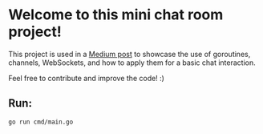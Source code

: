 # Welcome to this mini chat room project!

This project is used in a [Medium post](https://pages.github.com/) to showcase the use of goroutines, channels, WebSockets, and how to apply them for a basic chat interaction.

Feel free to contribute and improve the code! :)

## Run:
```
go run cmd/main.go
```